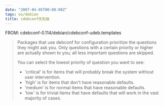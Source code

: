 ```yaml
---
date: "2007-04-05T00:00:00Z"
tags: os/debian
title: cdebconf优先级
---
```


FROM: cdebconf-0.114/debian/cdebconf-udeb.templates

> Packages that use debconf for configuration prioritize the questions they might ask you. Only questions with a certain priority or higher are actually shown to you; all less important questions are skipped. 
> 
> You can select the lowest priority of question you want to see:
>   - 'critical' is for items that will probably break the system without user intervention.
>   - 'high' is for items that don't have reasonable defaults. 
>   - 'medium' is for normal items that have reasonable defaults.
>   - 'low' is for trivial items that have defaults that will work in the vast majority of cases.
